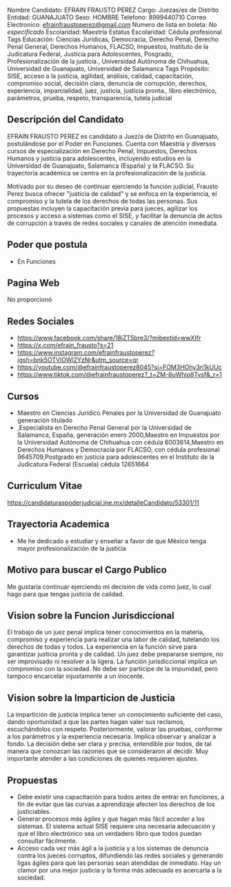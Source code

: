 Nombre Candidato: EFRAIN FRAUSTO PEREZ
Cargo: Juezas/es de Distrito
Entidad: GUANAJUATO
Sexo: HOMBRE
Telefono: 8999440710
Correo Electronico: efrainfraustoperez@gmail.com
Numero de lista en boleta: *No especificado*
Escolaridad: Maestría
Estatus Escolaridad: Cédula profesional
Tags Educación: Ciencias Jurídicas, Democracia, Derecho Penal, Derecho Penal General, Derechos Humanos, FLACSO, Impuestos, Instituto de la Judicatura Federal, Justicia para Adolescentes, Posgrado, Profesionalización de la justicia., Universidad Autónoma de Chihuahua, Universidad de Guanajuato, Universidad de Salamanca
Tags Propósito: SISE, acceso a la justicia, agilidad, análisis, calidad, capacitación, compromiso social, decisión clara, denuncia de corrupción, derechos, experiencia, imparcialidad, juez, justicia, justicia pronta., libro electrónico, parámetros, prueba, respeto, transparencia, tutela judicial


## Descripción del Candidato 

EFRAIN FRAUSTO PEREZ es candidato a Juez/a de Distrito en Guanajuato, postulándose por el Poder en Funciones. Cuenta con Maestría y diversos cursos de especialización en Derecho Penal, Impuestos, Derechos Humanos y justicia para adolescentes, incluyendo estudios en la Universidad de Guanajuato, Salamanca (España) y la FLACSO. Su trayectoria académica se centra en la profesionalización de la justicia.

Motivado por su deseo de continuar ejerciendo la función judicial, Frausto Perez busca ofrecer "justicia de calidad" y se enfoca en la experiencia, el compromiso y la tutela de los derechos de todas las personas. Sus propuestas incluyen la capacitación previa para jueces, agilizar los procesos y acceso a sistemas como el SISE, y facilitar la denuncia de actos de corrupción a través de redes sociales y canales de atención inmediata.


## Poder que postula

- En Funciones


## Pagina Web

No proporcionó


## Redes Sociales

- https://www.facebook.com/share/18jZT5bre3/?mibextid=wwXIfr
- https://x.com/efrain_frausto?s=21
- https://www.instagram.com/efrainfraustoperez?igsh=bnk5OTVlOWl2YzNr&utm_source=qr
- https://youtube.com/@efrainfraustoperez8045?si=FOM3HOhy3ri1kUUc
- https://www.tiktok.com/@efrainfraustoperez?_t=ZM-8uWhio8Tysf&_r=1


## Cursos

- Maestro en Ciencias Jurídico Penales por la Universidad de Guanajuato generación  titulado
- ,Especialista en Derecho Penal General por la Universidad de Salamanca, España, generación enero 2000,Maestro en Impuestos por la Universidad Autónoma de Chihuahua con cédula 6003614,Maestro en Derechos Humanos y Democracia por FLACSO, con cédula profesional 9645709,Postgrado en justicia para adolescentes en el Instituto de la Judicatura Federal (Escuela) cédula 12651664


## Curriculum Vitae

https://candidaturaspoderjudicial.ine.mx/detalleCandidato/53301/11


## Trayectoria Academica

- Me he dedicado a estudiar y enseñar a favor de que México tenga mayor profesionalización de la justicia


## Motivo para buscar el Cargo Publico

Me gustaría continuar ejerciendo mi decisión de vida como juez, lo cual hago para que tengas justicia de calidad.


## Vision sobre la Funcion Jurisdiccional

El trabajo de un juez penal implica tener conocimientos en la materia, compromiso y experiencia para realizar una labor de calidad, tutelando los derechos de todas y todos. La experiencia en la función sirve para garantizar justicia pronta y de calidad. Un juez debe prepararse siempre, no ser improvisado ni resolver a la ligera. La función jurisdiccional implica un compromiso con la sociedad. No debe ser partícipe de la impunidad, pero tampoco encarcelar injustamente a un inocente.


## Vision sobre la Imparticion de Justicia

La impartición de justicia implica tener un conocimiento suficiente del caso, dando oportunidad a que las partes hagan valer sus reclamos, escuchándolos con respeto. Posteriormente, valorar las pruebas, conforme a los parámetros y la experiencia necesaria. Implica observar y analizar a fondo. La decisión debe ser clara y precisa, entendible por todos, de tal manera que conozcan las razones que se consideraron al decidir. Muy importante atender a las condiciones de quienes requieren ajustes.


## Propuestas

- Debe existir una capacitación para todos antes de entrar en funciones, a fin de evitar que las curvas a aprendizaje afecten los derechos de los justiciables.
- Generar procesos más ágiles y que hagan más fácil acceder a los sistemas. El sistema actual SISE requiere una necesaria adecuación y que el libro electrónico sea un verdadero libro que todos puedan consultar fácilmente.
- Acceso cada vez más ágil a la justicia y a los sistemas de denuncia contra los jueces corruptos, difundiendo las redes sociales y generando ligas ágiles para que las personas sean atendidas de inmediato. Hay un clamor por una mejor justicia y la forma más adecuada es acercarla a la sociedad.

